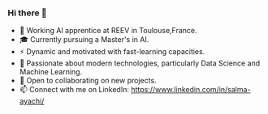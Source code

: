 ### Hi there 👋

- 🔭 Working AI apprentice at REEV in Toulouse,France.
- 🎓 Currently pursuing a Master's in AI.
- ⚡ Dynamic and motivated with fast-learning capacities.
- 🌱 Passionate about modern technologies, particularly Data Science and Machine Learning.
- 👯 Open to collaborating on new projects.
- 📫 Connect with me on LinkedIn: https://www.linkedin.com/in/salma-ayachi/
